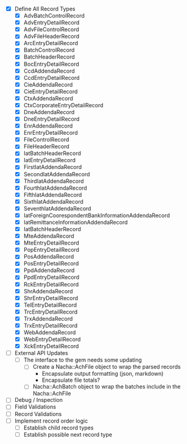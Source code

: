 - [x] Define All Record Types
  - [x] AdvBatchControlRecord
  - [x] AdvEntryDetailRecord
  - [x] AdvFileControlRecord
  - [x] AdvFileHeaderRecord
  - [x] ArcEntryDetailRecord
  - [x] BatchControlRecord
  - [x] BatchHeaderRecord
  - [x] BocEntryDetailRecord
  - [x] CcdAddendaRecord
  - [x] CcdEntryDetailRecord
  - [x] CieAddendaRecord
  - [x] CieEntryDetailRecord
  - [x] CtxAddendaRecord
  - [x] CtxCorporateEntryDetailRecord
  - [x] DneAddendaRecord
  - [x] DneEntryDetailRecord
  - [x] EnrAddendaRecord
  - [x] EnrEntryDetailRecord
  - [x] FileControlRecord
  - [x] FileHeaderRecord
  - [x] IatBatchHeaderRecord
  - [x] IatEntryDetailRecord
  - [x] FirstIatAddendaRecord
  - [x] SecondIatAddendaRecord
  - [x] ThirdIatAddendaRecord
  - [x] FourthIatAddendaRecord
  - [x] FifthIatAddendaRecord
  - [x] SixthIatAddendaRecord
  - [x] SeventhIatAddendaRecord
  - [x] IatForeignCoorespondentBankInformationAddendaRecord
  - [x] IatRemittanceInformationAddendaRecord
  - [x] IatBatchHeaderRecord
  - [x] MteAddendaRecord
  - [x] MteEntryDetailRecord
  - [x] PopEntryDetailRecord
  - [x] PosAddendaRecord
  - [x] PosEntryDetailRecord
  - [x] PpdAddendaRecord
  - [x] PpdEntryDetailRecord
  - [x] RckEntryDetailRecord
  - [x] ShrAddendaRecord
  - [x] ShrEntryDetailRecord
  - [x] TelEntryDetailRecord
  - [x] TrcEntryDetailRecord
  - [x] TrxAddendaRecord
  - [x] TrxEntryDetailRecord
  - [x] WebAddendaRecord
  - [x] WebEntryDetailRecord
  - [x] XckEntryDetailRecord
- [ ] External API Updates
  - [ ] The interface to the gem needs some updating
    - [ ] Create a Nacha::AchFile object to wrap the parsed records
      - Encapsulate output formatting (json, markdown)
      - Encapsulate file totals?
    - [ ] Nacha::AchBatch object to wrap the batches include in the Nacha::AchFile

- [ ] Debug / Inspection
- [ ] Field Validations
- [ ] Record Validations
- [ ] Implement record order logic
  - [ ] Establish child record types
  - [ ] Establish possible next record type
